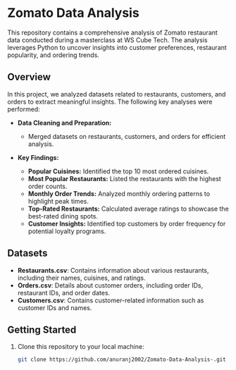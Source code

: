 # Zomato Data Analysis

This repository contains a comprehensive analysis of Zomato restaurant data conducted during a masterclass at WS Cube Tech. The analysis leverages Python to uncover insights into customer preferences, restaurant popularity, and ordering trends.

## Overview

In this project, we analyzed datasets related to restaurants, customers, and orders to extract meaningful insights. The following key analyses were performed:

- **Data Cleaning and Preparation:** 
  - Merged datasets on restaurants, customers, and orders for efficient analysis.
  
- **Key Findings:**
  - **Popular Cuisines:** Identified the top 10 most ordered cuisines.
  - **Most Popular Restaurants:** Listed the restaurants with the highest order counts.
  - **Monthly Order Trends:** Analyzed monthly ordering patterns to highlight peak times.
  - **Top-Rated Restaurants:** Calculated average ratings to showcase the best-rated dining spots.
  - **Customer Insights:** Identified top customers by order frequency for potential loyalty programs.

## Datasets

- **Restaurants.csv**: Contains information about various restaurants, including their names, cuisines, and ratings.
- **Orders.csv**: Details about customer orders, including order IDs, restaurant IDs, and order dates.
- **Customers.csv**: Contains customer-related information such as customer IDs and names.

## Getting Started

1. Clone this repository to your local machine:
   ```bash
   git clone https://github.com/anuranj2002/Zomato-Data-Analysis-.git
